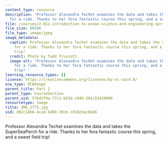 ```yaml
---
content_type: resource
description: 'Professor Alexandra Techet examines the data and takes the SuperSeaPerch
  for a ride. Thanks to her fora fantastic course this spring, and a sweet field trip! '
file: /courses/2-011-introduction-to-ocean-science-and-engineering-spring-2006/d82c14664cad548939c6cd18e5ac8a56_IMG_1775.jpg
file_size: 89106
file_type: image/jpeg
image_metadata:
  caption: Professor Alexandra Techet examines the data and takes the SuperSeaPerch
    for a ride. Thanks to her fora fantastic course this spring, and a sweet field
    trip!
  credit: Photo by Tadd Truscott.
  image-alt: 'Professor Alexandra Techet examines the data and takes the SuperSeaPerch
    for a ride. Thanks to her fora fantastic course this spring, and a sweet field
    trip! '
learning_resource_types: []
license: https://creativecommons.org/licenses/by-nc-sa/4.0/
ocw_type: OCWImage
parent_title: Part 2
parent_type: CourseSection
parent_uid: 57bd3f9a-77c2-b33d-c046-501c52429998
resourcetype: Image
title: IMG_1775.jpg
uid: d82c1466-4cad-5489-39c6-cd18e5ac8a56
---
```

Professor Alexandra Techet examines the data and takes the SuperSeaPerch for a ride. Thanks to her fora fantastic course this spring, and a sweet field trip! 